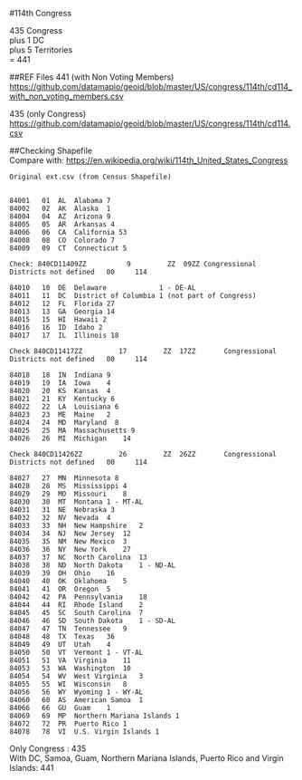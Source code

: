 #114th Congress

435 Congress    
plus 1 DC     
plus 5 Territories    
= 441

##REF Files
441  (with Non Voting Members)           
https://github.com/datamapio/geoid/blob/master/US/congress/114th/cd114_with_non_voting_members.csv       
         
435 (only Congress)        
https://github.com/datamapio/geoid/blob/master/US/congress/114th/cd114.csv    

##Checking Shapefile      
Compare with: https://en.wikipedia.org/wiki/114th_United_States_Congress       
```
Original ext.csv (from Census Shapefile)


84001	01	AL	Alabama	7 
84002	02	AK	Alaska	1
84004	04	AZ	Arizona	9
84005	05	AR	Arkansas 4
84006	06	CA	California 53
84008	08	CO	Colorado 7
84009	09	CT	Connecticut	5

Check: 840CD11409ZZ          9         ZZ  09ZZ Congressional Districts not defined   00     114

84010	10	DE	Delaware	         1 - DE-AL
84011	11	DC	District of Columbia 1 (not part of Congress)
84012	12	FL	Florida	27 
84013	13	GA	Georgia	14
84015	15	HI	Hawaii 2
84016	16	ID	Idaho 2
84017	17	IL	Illinois 18

Check 840CD11417ZZ         17         ZZ  17ZZ       Congressional Districts not defined   00     114

84018	18	IN	Indiana 9
84019	19	IA	Iowa	4
84020	20	KS	Kansas	4
84021	21	KY	Kentucky 6
84022	22	LA	Louisiana 6
84023	23	ME	Maine	2
84024	24	MD	Maryland  8
84025	25	MA	Massachusetts 9
84026	26	MI	Michigan	14

Check 840CD11426ZZ         26         ZZ  26ZZ       Congressional Districts not defined   00     114

84027	27	MN	Minnesota 8
84028	28	MS	Mississippi	4
84029	29	MO	Missouri	8
84030	30	MT	Montana	1 - MT-AL
84031	31	NE	Nebraska 3
84032	32	NV	Nevada	4
84033	33	NH	New Hampshire	2
84034	34	NJ	New Jersey	12
84035	35	NM	New Mexico	3
84036	36	NY	New York	27
84037	37	NC	North Carolina	13
84038	38	ND	North Dakota	1 - ND-AL
84039	39	OH	Ohio	16
84040	40	OK	Oklahoma	5
84041	41	OR	Oregon	5
84042	42	PA	Pennsylvania	18
84044	44	RI	Rhode Island	2
84045	45	SC	South Carolina	7
84046	46	SD	South Dakota	1 - SD-AL
84047	47	TN	Tennessee	9
84048	48	TX	Texas	36
84049	49	UT	Utah	4
84050	50	VT	Vermont	1 - VT-AL
84051	51	VA	Virginia	11
84053	53	WA	Washington	10
84054	54	WV	West Virginia	3 
84055	55	WI	Wisconsin	8
84056	56	WY	Wyoming	1 - WY-AL
84060	60	AS	American Samoa	1
84066	66	GU	Guam	1
84069	69	MP	Northern Mariana Islands 1
84072	72	PR	Puerto Rico	1
84078	78	VI	U.S. Virgin Islands	1
```
Only Congress : 435            
With DC, Samoa, Guam, Northern Mariana Islands, Puerto Rico and Virgin Islands: 441        





